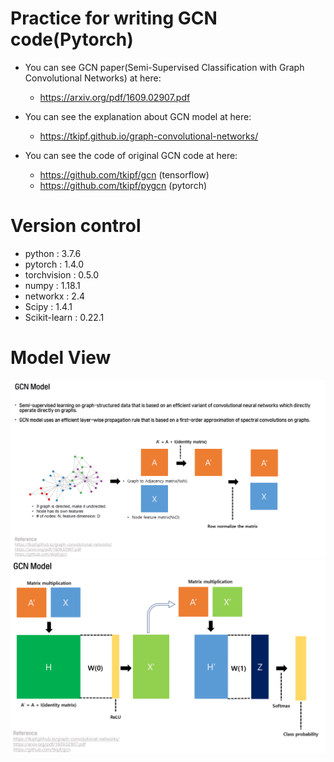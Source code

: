Practice for writing GCN code(Pytorch)
=====================================================
* You can see GCN paper(Semi-Supervised Classification with Graph Convolutional Networks) at here:
  - https://arxiv.org/pdf/1609.02907.pdf

* You can see the explanation about GCN model at here:
  - https://tkipf.github.io/graph-convolutional-networks/

* You can see the code of original GCN code at here:
  - https://github.com/tkipf/gcn  (tensorflow)
  - https://github.com/tkipf/pygcn  (pytorch)

Version control
======================================================
* python : 3.7.6
* pytorch : 1.4.0
* torchvision : 0.5.0
* numpy : 1.18.1
* networkx : 2.4
* Scipy : 1.4.1
* Scikit-learn : 0.22.1

Model View
======================================================
![GCN model1](https://github.com/LeeWooJung/GCN_reproduce/blob/media/img/GCN1.png)
![GCN model2](https://github.com/LeeWooJung/GCN_reproduce/blob/media/img/GCN2.png)
